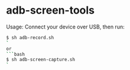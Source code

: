 # adb-screen-tools
Usage:  Connect your device over USB, then run: 
```bash
$ sh adb-record.sh
`
or 
```bash
$ sh adb-screen-capture.sh
`
